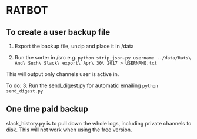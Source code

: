 # RATBOT

## To create a user backup file

1. Export the backup file, unzip and place it in /data

2. Run the sorter in /src
e.g.
`python strip_json.py username ../data/Rats\ And\ Such\ Slack\ export\ Apr\ 30\ 2017 > USERNAME.txt`

This will output only channels user is active in.

To do: 
3. Run the send_digest.py for automatic emailing
`python send_digest.py`

## One time paid backup
slack_history.py is to pull down the whole logs, including private channels to disk.
This will not work when using the free version.
